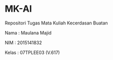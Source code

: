 # MK-AI
Repositori Tugas Mata Kuliah Kecerdasan Buatan

Nama  : Maulana Majid

NIM   : 2015141832

Kelas : 07TPLEE03 (V.617)
